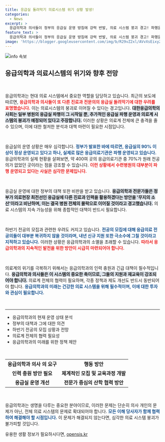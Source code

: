 ```yaml
---
title: 응급실 돌려막기 의료시스템 위기 상황 발생!
categories:
  - News
excerpt: >
  응급의학과 의사들이 정부의 응급실 운영 방침에 강력 반발, 의료 시스템 붕괴 경고! 파행운영되는 응급실의 현실과 전공의 모집 우려, 응급의학의 미래는? 클릭해 확인하세요!
feature_text: >
  응급의학과 의사들이 정부의 응급실 운영 방침에 강력 반발, 의료 시스템 붕괴 경고! 파행운영되는 응급실의 현실과 전공의 모집 우려, 응급의학의 미래는? 클릭해 확인하세요!
image: 'https://blogger.googleusercontent.com/img/b/R29vZ2xl/AVvXsEixyZcFfHzMRdzZMjFBmAUKJYCLCGyLL1o632UiGVXcaFdKo_bkvkuCioo0uUKlGfBVcT3P84aROyZIXSBEx3Aw5nCQ3pTgDom1WDC4m8eifvWiAmWEEVb4x6G_l8C0QH225ldMjyaFvpxGEBGNO37VmDTDMHGhJPq73UglMfDca1-0aw/s1600/blogspot.png'
---
```


<p><img src="https://blogger.googleusercontent.com/img/b/R29vZ2xl/AVvXsEixyZcFfHzMRdzZMjFBmAUKJYCLCGyLL1o632UiGVXcaFdKo_bkvkuCioo0uUKlGfBVcT3P84aROyZIXSBEx3Aw5nCQ3pTgDom1WDC4m8eifvWiAmWEEVb4x6G_l8C0QH225ldMjyaFvpxGEBGNO37VmDTDMHGhJPq73UglMfDca1-0aw/s1600/blogspot.png" alt="info 속보" /></p>

<h2 data-ke-size="size26">응급의학과 의료시스템의 위기와 향후 전망</h2>

<p data-ke-size="size16">&nbsp;</p>

<p>응급의학과는 현대 의료 시스템에서 중요한 역할을 담당하고 있습니다. 최근의 보도에 따르면, <b><span style="color: #ee2323;">응급의학과 의사들이 또 다른 진료과 전문의의 응급실 돌려막기에 대한 우려를 표명했습니다.</span></b> 이는 의료시스템의 붕괴로 이어질 수 있다는 경고입니다. <b><span style="background-color: #21538527;">대한응급의학의사회는 일부 병원의 응급실 파행이 그 시작일 뿐, 추가적인 응급실 파행 운영과 의료계 시스템의 붕괴가 예정되어 있다고 주장합니다.</span></b> 이러한 상황은 의료계 전체에 큰 충격을 줄 수 있으며, 이에 대한 철저한 분석과 대책 마련이 필요한 시점입니다.</p>

<p data-ke-size="size16">&nbsp;</p>

<p>응급실의 운영 상황은 매우 심각합니다. <b><span style="color: #1a5490;">정부가 발표한 바에 따르면, 응급실의 90% 이상이 정상 운영되고 있다고 하나, 실제로 많은 응급의료기관은 파행 운영되고 있습니다.</span></b> 응급의학과의 실제 현황을 살펴보면, 약 400여 곳의 응급의료기관 중 70%가 원래 전공의가 없었던 곳이라는 점을 강조할 수 있습니다. <b><span style="color: #ee2323;">이런 상황에서 수련병원의 대부분이 파행 운영되고 있다는 사실은 심각한 문제입니다.</span></b></p>

<p data-ke-size="size16">&nbsp;</p>

<p>응급실 운영에 대한 정부의 대책 또한 비판을 받고 있습니다. <b><span style="background-color: #21538527;">응급의학과 전문가들은 정부가 의료현장 최전선인 응급실에 다른 진료과 인력을 활용하겠다는 방안을 '무지의 소산'이라고 비난하며, 이는 결국 병원 전체의 몰락으로 이어질 것이라고 경고했습니다.</span></b> 의료 시스템의 지속 가능성을 위해 종합적인 대책이 반드시 필요합니다.</p>

<p data-ke-size="size16">&nbsp;</p>

<p>하반기 전공의 모집과 관련한 우려도 커지고 있습니다. <b><span style="color: #1a5490;">전공의 모집에 대해 응급의료 전공의들이 대부분 복귀하지 않을 것이라며, 내년 신규 지원 또한 극소수에 그칠 것이라고 지적하고 있습니다.</span></b> 이러한 상황은 응급의학과의 소멸을 초래할 수 있습니다. <b><span style="color: #ee2323;">따라서 응급의학과의 지속적인 발전을 위한 방안이 시급히 마련되어야 합니다.</span></b></p>

<p data-ke-size="size16">&nbsp;</p>

<p>의료계의 위기를 극복하기 위해서는 응급의학과의 인력 충원과 긴급 대책이 필수적입니다. <b><span style="background-color: #21538527;">응급의학과 의사들은 이 시스템의 중요한 축이므로, 그들의 지원과 재교육이 강조되어야 합니다.</span></b> 의료계 전체의 협력이 필요하며, 각종 정책과 제도 개선도 반드시 동반되어야 합니다. <b><span style="color: #1a5490;">응급의학과의 미래는 건강한 의료 시스템을 위해 필수적이며, 이에 대한 투자와 관심이 필요합니다.</span></b></p>

<p data-ke-size="size16">&nbsp;</p>

<hr />

<ul>
  <li>응급의학과의 현재 운영 상태 분석</li>
  <li>정부의 대책과 그에 대한 의견</li>
  <li>하반기 전공의 모집 상황과 전망</li>
  <li>의료계 전체의 협력 필요성</li>
  <li>응급의학과의 미래를 위한 정책 제안</li>
</ul>

<p data-ke-size="size16">&nbsp;</p>

<table>
  <tr>
    <td style="text-align: center; height: 17px;"><b>응급의학과 의사 의 요구</b></td>
    <td style="text-align: center; height: 17px;"><b>행동 방안</b></td>
  </tr>
  <tr>
    <td style="text-align: center; height: 17px;"><b>인력 충원 방안 필요</b></td>
    <td style="text-align: center; height: 17px;"><b>체계적인 모집 및 교육과정 개발</b></td>
  </tr>
  <tr>
    <td style="text-align: center; height: 17px;"><b>응급실 운영 개선</b></td>
    <td style="text-align: center; height: 17px;"><b>전문가 중심의 산학 협력 방안</b></td>
  </tr>
</table>

<p data-ke-size="size16">&nbsp;</p> 

<p>응급의학과는 생명을 다루는 중요한 분야이므로, 이러한 문제는 단순히 의사 개인의 문제가 아닌, 전체 의료 시스템의 문제로 확대되어야 합니다. <b><span style="color: #1a5490;">모든 이해 당사자가 함께 협력하여 해결해야 할 시점입니다.</span></b> 이 문제가 해결되지 않는다면, 심각한 의료 시스템 붕괴가 불가피할 것입니다. ⠀</p>
유용한 생활 정보가 필요하시다면, <a href="https://opensis.kr" rel="dofollow">opensis.kr</a>



